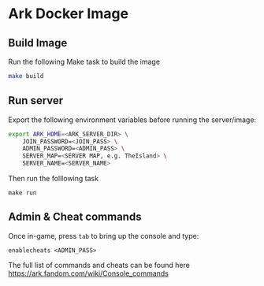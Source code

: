 # Ark Docker Image

## Build Image
Run the following Make task to build the image
```bash
make build
```

## Run server
Export the following environment variables before running the server/image:
```bash
export ARK_HOME=<ARK_SERVER_DIR> \
    JOIN_PASSWORD=<JOIN_PASS> \
    ADMIN_PASSWORD=<ADMIN_PASS> \
    SERVER_MAP=<SERVER MAP, e.g. TheIsland> \
    SERVER_NAME=<SERVER_NAME>
```
Then run the folllowing task
```
make run
```

## Admin & Cheat commands
Once in-game, press `tab` to bring up the console and type:
```
enablecheats <ADMIN_PASS>
```
The full list of commands and cheats can be found here https://ark.fandom.com/wiki/Console_commands
